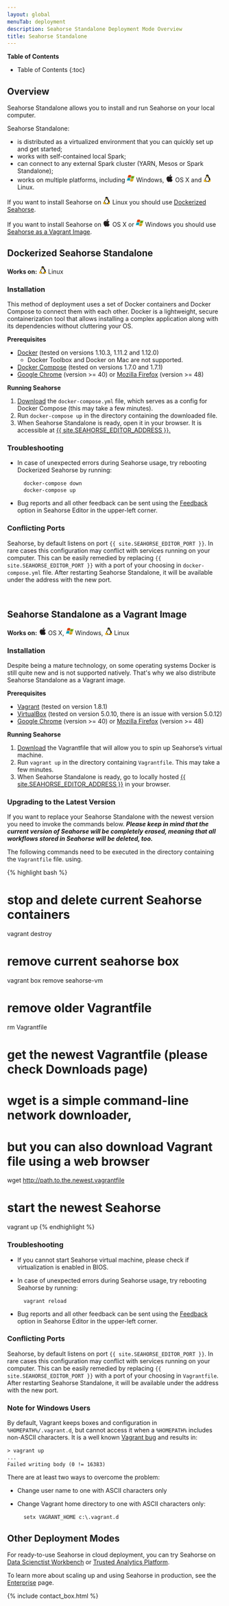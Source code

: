 ```yaml
---
layout: global
menuTab: deployment
description: Seahorse Standalone Deployment Mode Overview
title: Seahorse Standalone
---
```


**Table of Contents**

* Table of Contents
{:toc}

## Overview

Seahorse Standalone allows you to install and run Seahorse on your local computer.

Seahorse Standalone:

* is distributed as a virtualized environment that you can quickly set up and get started;
* works with self-contained local Spark;
* can connect to any external Spark cluster (YARN, Mesos or Spark Standalone);
* works on multiple platforms, including
<img src="../img/os_icons/windows.png" alt="Windows" height="18" width="18"> Windows,
<img src="../img/os_icons/osx.png" alt="OS X" height="18" width="18"> OS X and
<img src="../img/os_icons/linux.png" alt="Linux" height="18" width="18"> Linux.

If you want to install Seahorse on <img src="../img/os_icons/linux.png" alt="Linux" height="18" width="18"> Linux
you should use [Dockerized Seahorse](#dockerized-seahorse-standalone).

If you want to install Seahorse on
<img src="../img/os_icons/osx.png" alt="OS X" height="18" width="18"> OS X or
<img src="../img/os_icons/windows.png" alt="Windows" height="18" width="18"> Windows
you should use [Seahorse as a Vagrant Image](#seahorse-standalone-as-a-vagrant-image).

## Dockerized Seahorse Standalone

**Works on:** <img src="../img/os_icons/linux.png" alt="Linux" height="18" width="18"> Linux

### Installation

This method of deployment uses a set of Docker containers and Docker Compose to
connect them with each other. Docker is a lightweight, secure containerization tool that allows
installing a complex application along with its dependencies without cluttering your OS.

**Prerequisites**

* <a target="_blank" href="https://www.docker.com/">Docker</a> (tested on versions 1.10.3,
1.11.2 and 1.12.0)
  * Docker Toolbox and Docker on Mac are not supported.
* <a target="_blank" href="https://docs.docker.com/compose/">Docker Compose</a> (tested on versions
1.7.0 and 1.7.1)
* <a target="_blank" href="https://www.google.com/chrome/">Google Chrome</a> (version >= 40)
or <a target="_blank" href="https://www.mozilla.org/firefox/">Mozilla Firefox</a> (version >= 48)

**Running Seahorse**

1. <a target="_blank" href="https://deepsense.io/get-seahorse/">Download</a>
the `docker-compose.yml` file, which serves as a config for Docker Compose (this may take a
few minutes).
2. Run `docker-compose up` in the directory containing the downloaded file.
3. When Seahorse Standalone is ready, open it in your browser. It is accessible at
    <a target="_blank" href="{{ site.SEAHORSE_EDITOR_ADDRESS }}">{{ site.SEAHORSE_EDITOR_ADDRESS }}.
    </a>

### Troubleshooting
* In case of unexpected errors during Seahorse usage, try rebooting Dockerized Seahorse by running:

        docker-compose down
        docker-compose up

* Bug reports and all other feedback can be sent using the
  <a target="_blank" href="http://feedback.seahorse.deepsense.io">Feedback</a>
  option in Seahorse Editor in the upper-left corner.

### Conflicting Ports

Seahorse, by default listens on port `{{ site.SEAHORSE_EDITOR_PORT }}`. In rare cases this
configuration may conflict with services running on your computer. This can be easily remedied by
replacing `{{ site.SEAHORSE_EDITOR_PORT }}` with a port of your choosing in `docker-compose.yml` file. After restarting
Seahorse Standalone, it will be available under the address with the new port.

<br />

## Seahorse Standalone as a Vagrant Image

**Works on:** <img src="../img/os_icons/osx.png" alt="OS X" height="18" width="18"> OS X,
              <img src="../img/os_icons/windows.png" alt="Windows" height="18" width="18"> Windows,
              <img src="../img/os_icons/linux.png" alt="Linux" height="18" width="18"> Linux

### Installation

Despite being a mature technology, on some operating systems Docker is still quite new and is
not supported natively. That's why we also distribute Seahorse Standalone as a Vagrant
image.

**Prerequisites**

* <a target="_blank" href="https://www.vagrantup.com/">Vagrant</a> (tested on version 1.8.1)
* <a target="_blank" href="https://www.virtualbox.org/">VirtualBox</a> (tested on version 5.0.10,
there is an issue with version 5.0.12)
* <a target="_blank" href="https://www.google.com/chrome/">Google Chrome</a> (version >= 40)
or <a target="_blank" href="https://www.mozilla.org/firefox/">Mozilla Firefox</a> (version >= 48)

**Running Seahorse**

1. <a target="_blank" href="https://deepsense.io/get-seahorse/">Download</a>
the Vagrantfile that will allow you to spin up Seahorse’s virtual machine.
2. Run `vagrant up` in the directory containing `Vagrantfile`. This may take a few minutes.
3. When Seahorse Standalone is ready, go to locally hosted
<a target="_blank" href="{{ site.SEAHORSE_EDITOR_ADDRESS }}">{{ site.SEAHORSE_EDITOR_ADDRESS }}</a>
in your browser.

### Upgrading to the Latest Version

If you want to replace your Seahorse Standalone with the newest version you need to invoke
the commands below. ***Please keep in mind that the current version of Seahorse will be
completely erased, meaning that all workflows stored in Seahorse will be deleted, too.***

The following commands need to be executed in the directory containing the `Vagrantfile` file.
using.

{% highlight bash %}
# stop and delete current Seahorse containers
vagrant destroy
# remove current seahorse box
vagrant box remove seahorse-vm
# remove older Vagrantfile
rm Vagrantfile
# get the newest Vagrantfile (please check Downloads page)
# wget is a simple command-line network downloader,
# but you can also download Vagrant file using a web browser
wget http://path.to.the.newest.vagrantfile
# start the newest Seahorse
vagrant up
{% endhighlight %}

### Troubleshooting
* If you cannot start Seahorse virtual machine, please check if virtualization is enabled in BIOS.
* In case of unexpected errors during Seahorse usage, try rebooting Seahorse by running:

        vagrant reload

* Bug reports and all other feedback can be sent using the
  <a target="_blank" href="http://feedback.seahorse.deepsense.io">Feedback</a>
  option in Seahorse Editor in the upper-left corner.


### Conflicting Ports
Seahorse, by default listens on port `{{ site.SEAHORSE_EDITOR_PORT }}`. In rare cases this
configuration may conflict with services running on your computer. This can be easily remedied by
replacing `{{ site.SEAHORSE_EDITOR_PORT }}` with a port of your choosing in `Vagrantfile`. After restarting
Seahorse Standalone, it will be available under the address with the new port.

### Note for Windows Users

By default, Vagrant keeps boxes and configuration in `%HOMEPATH%/.vagrant.d`,
but cannot access it when a `%HOMEPATH%` includes non-ASCII characters.
It is a well known
<a target="_blank" href="https://github.com/mitchellh/vagrant/issues/4966">Vagrant bug</a>
and results in:

    > vagrant up
    ...
    Failed writing body (0 != 16383)

There are at least two ways to overcome the problem:

* Change user name to one with ASCII characters only
* Change Vagrant home directory to one with ASCII characters only:

        setx VAGRANT_HOME c:\.vagrant.d

## Other Deployment Modes

For ready-to-use Seahorse in cloud deployment, you can try Seahorse
on [Data Scienctist Workbench](dswb.html) or [Trusted Analytics Platform](tap.html).

To learn more about scaling up and using Seahorse in production,
see the [Enterprise](enterprise.html) page.

{% include contact_box.html %}
